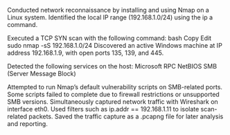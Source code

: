 Conducted network reconnaissance by installing and using Nmap on a Linux system.
Identified the local IP range (192.168.1.0/24) using the ip a command.

Executed a TCP SYN scan with the following command:
bash
Copy
Edit
sudo nmap -sS 192.168.1.0/24
Discovered an active Windows machine at IP address 192.168.1.9, with open ports 135, 139, and 445.

Detected the following services on the host:
Microsoft RPC
NetBIOS
SMB (Server Message Block)

Attempted to run Nmap’s default vulnerability scripts on SMB-related ports. Some scripts failed to complete due to firewall restrictions or unsupported SMB versions.
Simultaneously captured network traffic with Wireshark on interface eth0.
Used filters such as ip.addr == 192.168.1.11 to isolate scan-related packets.
Saved the traffic capture as a .pcapng file for later analysis and reporting.
